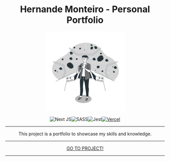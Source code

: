<h1 align= "center">Hernande Monteiro - Personal Portfolio</h1>
<p align="center">
<img src="./public/favicon.png" alt="Hernande Monteiro Logotipo" style="width: 50%;height: 50%"/>
</p>
<div align="center">

![Next JS](https://img.shields.io/badge/Next-black?style=for-the-badge&logo=next.js&logoColor=white)![SASS](https://img.shields.io/badge/SASS-hotpink.svg?style=for-the-badge&logo=SASS&logoColor=white)![Jest](https://img.shields.io/badge/-jest-%23C21325?style=for-the-badge&logo=jest&logoColor=white)[![Vercel](https://img.shields.io/badge/vercel-%23000000.svg?style=for-the-badge&logo=vercel&logoColor=white)](https://hernandemonteiro.vercel.app)

</div>

<hr>

<p  align= "center">This project is a portfolio to showcase my skills and knowledge.</p>

<hr>

<p align= "center"><a href="https://hernandemonteiro.vercel.app" target="_blank">GO TO PROJECT!</a></p>

<hr>
